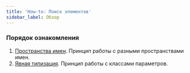 ```yaml
---
title: 'How-to: Поиск элементов'
sidebar_label: Обзор
---
```


### Порядок ознакомления

1.  [Пространства имен](How-to_Namespaces.md). Принцип работы с разными пространствами имен.
2.  [Явная типизация](How-to_Explicit_typing.md). Принцип работы с классами параметров.
